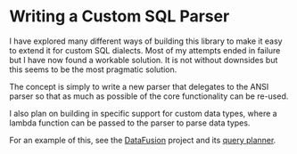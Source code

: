 # Writing a Custom SQL Parser

I have explored many different ways of building this library to make it easy to extend it for custom SQL dialects. Most of my attempts ended in failure but I have now found a workable solution. It is not without downsides but this seems to be the most pragmatic solution.

The concept is simply to write a new parser that delegates to the ANSI parser so that as much as possible of the core functionality can be re-used.

I also plan on building in specific support for custom data types, where a lambda function can be passed to the parser to parse data types.

For an example of this, see the [DataFusion](https://github.com/apache/arrow-datafusion) project and its [query planner](https://github.com/apache/arrow-datafusion/tree/master/datafusion/sql).


